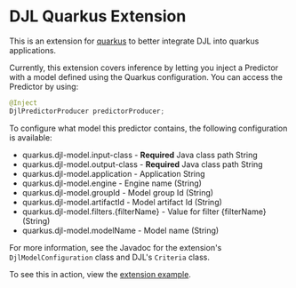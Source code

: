 # DJL Quarkus Extension

This is an extension for [quarkus](https://quarkus.io/) to better integrate DJL into quarkus applications.

Currently, this extension covers inference by letting you inject a Predictor with a model defined using the Quarkus configuration. You can access the Predictor by using:

```java
@Inject
DjlPredictorProducer predictorProducer;
```

To configure what model this predictor contains, the following configuration is available:

- quarkus.djl-model.input-class - **Required** Java class path String
- quarkus.djl-model.output-class - **Required** Java class path String
- quarkus.djl-model.application - Application String
- quarkus.djl-model.engine - Engine name (String)
- quarkus.djl-model.groupId - Model group Id (String)
- quarkus.djl-model.artifactId - Model artifact Id (String)
- quarkus.djl-model.filters.{filterName} - Value for filter {filterName} (String)
- quarkus.djl-model.modelName - Model name (String)

For more information, see the Javadoc for the extension's `DjlModelConfiguration` class and DJL's `Criteria` class.

To see this in action, view the [extension example](../extension-example/README.md).
